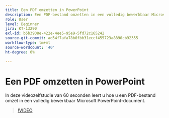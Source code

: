 ```yaml
---
title: Een PDF omzetten in PowerPoint
description: Een PDF-bestand omzetten in een volledig bewerkbaar Microsoft PowerPoint-document
role: User
level: Beginner
jira: KT-13290
exl-id: b5b3908e-422e-4ee5-95e9-5fd72c165242
source-git-commit: ad54f7afa78b0fbb31eccf455723a8890cb92355
workflow-type: tm+mt
source-wordcount: '40'
ht-degree: 0%

---
```


# Een PDF omzetten in PowerPoint

In deze videozelfstudie van 60 seconden leert u hoe u een PDF-bestand omzet in een volledig bewerkbaar Microsoft PowerPoint-document.

>[!VIDEO](https://video.tv.adobe.com/v/342629?quality=12&learn=on&hidetitle=true)
